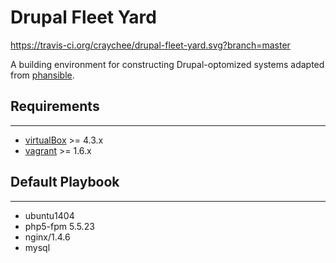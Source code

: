# Drupal Fleet Yard

https://travis-ci.org/craychee/drupal-fleet-yard.svg?branch=master

A building environment for constructing Drupal-optomized systems adapted from [phansible](http://phansible.com/).

## Requirements

------------
* [virtualBox](https://www.virtualbox.org/wiki/Downloads) >= 4.3.x
* [vagrant](http://downloads.vagrantup.com/) >= 1.6.x

## Default Playbook

-----------------

* ubuntu1404
* php5-fpm 5.5.23 
* nginx/1.4.6
* mysql
